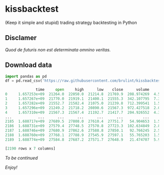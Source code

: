 # kissbacktest
(Keep it simple and stupid) trading strategy backtesting in Python

## Disclamer

_Quod de futuris non est determinata omnino veritas._

## Download data

```python
import pandas as pd
df = pd.read_csv('https://raw.githubusercontent.com/brulint/kissbacktest/main/btceur_4h.csv')
```

```python
              time     open     high      low    close      volume         count
0     1.657253e+09  21264.0  22050.0  21214.8  21769.9  208.974269  4.540874e+06
1     1.657267e+09  21770.0  21919.1  21400.1  21555.3  342.107795  7.376402e+06
2     1.657282e+09  21552.7  21582.4  21075.0  21239.8  712.399541  1.517022e+07
3     1.657296e+09  21249.2  21718.2  20890.6  21567.3  972.427518  2.054594e+07
4     1.657310e+09  21567.3  21567.4  21192.7  21417.7  204.926552  4.382840e+06
...            ...      ...      ...      ...      ...         ...           ...
2185  1.688717e+09  27689.5  27808.0  27610.4  27751.7   54.904653  1.520114e+06
2186  1.688731e+09  27579.4  27748.5  27570.8  27723.3  102.634849  2.839516e+06
2187  1.688746e+09  27680.9  27862.6  27588.8  27850.1   92.766245  2.573481e+06
2188  1.688760e+09  27768.1  27788.9  27545.9  27597.1   55.765203  1.543954e+06
2189  1.688774e+09  27584.8  27687.2  27571.7  27648.9   21.474707  5.931365e+05

[2190 rows x 7 columns]
```

_To be continued_

_Enjoy!_
